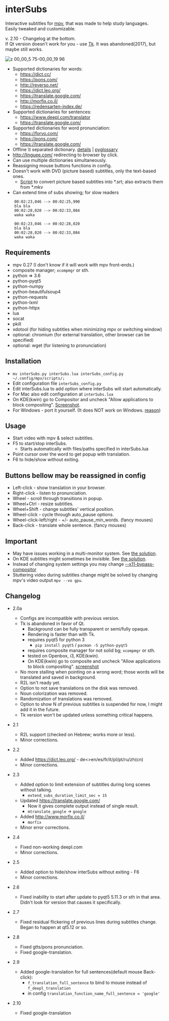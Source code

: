 interSubs
=========

Interactive subtitles for [mpv](https://github.com/mpv-player/mpv), that was made to help study languages.  
Easily tweaked and customizable.

v. 2.10 - Changelog at the bottom.  
If Qt version doesn't work for you - use [Tk](https://github.com/oltodosel/interSubs/tree/master/Tk). It was abandoned(2017), but maybe still works.

![z 00_00_5 75-00_00_19 96](https://user-images.githubusercontent.com/10230453/38359595-7f56acc0-38d1-11e8-9a65-257466a44e08.gif)

* Supported dictionaries for words:
	* https://dict.cc/
	* https://pons.com/
	* http://reverso.net/
	* https://dict.leo.org/
	* https://translate.google.com/
	* http://morfix.co.il/
	* https://redensarten-index.de/
* Supported dictionaries for sentences:
	* https://www.deepl.com/translator
	* https://translate.google.com/
* Supported dictionaries for word pronunciation:
	* https://forvo.com/
	* https://pons.com/
	* https://translate.google.com/
* Offline \t separated dictionary. [details](https://github.com/oltodosel/interSubs/issues/36#issuecomment-803541985) | [pyglossary](https://github.com/ilius/pyglossary)
* http://linguee.com/ redirecting to browser by click.
* Can use multiple dictionaries simultaneously.
* Reassigning mouse buttons functions in config.
* Doesn't work with DVD (picture based) subtitles, only the text-based ones.
	* [Script](https://github.com/oltodosel/extract_n_convert_dvd_bd_subtitles) to convert picture based subtitles into *.srt; also extracts them from *.mkv 
* Can extend time of subs showing; for slow readers
```
    00:02:23,046 --> 00:02:25,990
    bla bla
    00:02:28,020 --> 00:02:33,084
    waka waka
    
    00:02:23,046 --> 00:02:28,020
    bla bla
    00:02:28,020 --> 00:02:33,084
    waka waka
```

Requirements
------------
   * mpv 0.27 (I don't know if it will work with mpv front-ends.)
   * composite manager; `xcompmgr` or sth.
   * python => 3.6
   * python-pyqt5
   * python-numpy
   * python-beautifulsoup4
   * python-requests
   * python-lxml
   * python-httpx
   * lua
   * socat
   * pkill
   * xdotool (for hiding subtitles when minimizing mpv or switching window) 
   * optional: chromium (for external translation, other browser can be specified)
   * optional: wget (for listening to pronunciation)

Installation
------------
* `mv interSubs.py interSubs.lua interSubs_config.py ~/.config/mpv/scripts/;`
* Edit configuration file `interSubs_config.py`
* Edit interSubs.lua to add option where interSubs will start automatically. 
* For Mac also edit configuration at `interSubs.lua`
* On KDE(kwin) go to Compositor and uncheck "Allow applications to block compositing". [Screenshot](https://iwf1.com/wordpress/wp-content/uploads/2017/09/Disable-applications-override-compositor-KDE.jpg).
* For Windows - port it yourself. (It does NOT work on Windows. [reason](https://github.com/mpv-player/mpv/blob/master/DOCS/man/ipc.rst#command-prompt-example))

Usage
-----
* Start video with mpv & select subtitles.
* F5 to start/stop interSubs.
	* Starts automatically with files/paths specified in interSubs.lua
* Point cursor over the word to get popup with translation.
* F6 to hide/show without exiting.

Buttons bellow may be reassigned in config
-----
* Left-click - show translation in your browser.
* Right-click - listen to pronunciation.
* Wheel - scroll through transitions in popup.
* Wheel+Ctrl - resize subtitles.
* Wheel+Shift - change subtitles' vertical position.
* Wheel-click - cycle through auto_pause options.
* Wheel-click-left/right - +/- auto_pause_min_words. (fancy mouses)
* Back-click - translate whole sentence. (fancy mouses)

Important
-----
* May have issues working in a multi-monitor system.  See [the solution](https://github.com/oltodosel/interSubs/issues/26).
* On KDE subtitles might sometimes be invisible. See [the solution](https://github.com/oltodosel/interSubs/issues/12#issuecomment-433960146).
* Instead of changing system settings you may change [--x11-bypass-compositor](https://mpv.io/manual/stable/#options-x11-bypass-compositor)
* Stuttering video during subtitles change might be solved by changing mpv's video output `mpv --vo gpu`.

Changelog
-----
* 2.0a
	* Configs are incompatible with previous version.
	* Tk is abandoned in favor of Qt.
		* Background can be fully transparent or semi/fully opaque.
		* Rendering is faster than with Tk.
		* requires pyqt5 for python 3
			* `pip install pyqt5` / `pacman -S python-pyqt5`
		* requires composite manager for not solid bg; `xcompmgr` or sth.
		* tested on Openbox, i3, KDE(kwin).
		* On KDE(kwin) go to composite and uncheck "Allow applications to block compositing". [screenshot](https://iwf1.com/wordpress/wp-content/uploads/2017/09/Disable-applications-override-compositor-KDE.jpg)
	* No more stalling when pointing on a wrong word; those words will be translated and saved in background.
	* R2L isn't ready yet.
	* Option to not save translations on the disk was removed.
	* Noun colorization was removed.
	* Randomization of translations was removed.
	* Option to show N of previous subtitles is suspended for now, I might add it in the future.
	* Tk version won't be updated unless something critical happens.
* 2.1
	* R2L support (checked on Hebrew; works more or less).
	* Minor corrections.
* 2.2
	* Added https://dict.leo.org/ - de<>en/es/fr/it/pl/pt/ru/zh(cn)
	* Minor corrections.

* 2.3
	* Added option to limit extension of subtitles during long scenes without talking.
		* `extend_subs_duration_limit_sec = 15`
	* Updated https://translate.google.com/
		* Now it gives complete output instead of single result.
		* `mtranslate_google` -> `google`
	* Added http://www.morfix.co.il/
		* `morfix`
	* Minor error corrections.
* 2.4
	* Fixed non-working deepl.com
	* Minor corrections.
* 2.5
	* Added option to hide/show interSubs without exiting - F6
	* Minor corrections.
* 2.6
	* Fixed inability to start after update to pyqt5 5.11.3 or sth in that area. Didn't look for version that causes it specifically.
* 2.7
	* Fixed residual flickering of previous lines during subtitles change. Began to happen at qt5.12 or so.
* 2.8
	* Fixed gtts/pons pronunciation.
	* Fixed google-translation.
* 2.9
	* Added google-translation for full sentences(default mouse Back-click):
		* `f_translation_full_sentence` to bind to mouse instead of `f_deepl_translation`
		* in config `translation_function_name_full_sentence = 'google'`
* 2.10
	* Fixed google-translation

